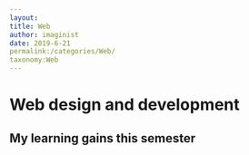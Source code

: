 ```yaml
---
layout: 
title: Web
author: imaginist
date: 2019-6-21
permalink:/categories/Web/
taxonomy:Web 
---
```


# Web design and development
## My learning gains this semester
